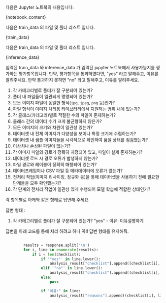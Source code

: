 다음은 Jupyter 노트북의 내용입니다:

{notebook_content}

다음은 train_data 의 파일 및 폴더 리스트 입니다.

{train_data}

다음은 train_data 의 파일 및 폴더 리스트 입니다.

{inference_data}


입력된 train_data 와 inference_data 가 입력된 jupyter 노트북에서 사용가능지를 평가하는 평가항목입니다. 만약, 평가항목을 통과하였다면, "yes" 라고 말해주고, 이유를 알려주세요. 만약 통과하지 못하면 "no" 라고 말해주고, 이유를 알려주세요. 

   1. 각 카테고리별로 폴더가 잘 구분되어 있는가?
   2. 폴더 내 파일들이 일관되게 명명되어 있는가?
   3. 모든 이미지 파일이 동일한 형식(`jpg`, `jpeg`, `png` 등)인가?
   4. 파일 형식이 이미지 처리용 라이브러리에서 지원하는 범위 내에 있는가?
   5. 각 클래스(카테고리)별로 적절한 수의 파일이 존재하는가?
   6. 클래스 간의 데이터 수가 크게 불균형하지 않은가?
   7. 모든 이미지의 크기와 차원이 일관성 있는가?
   8. 데이터셋 내 전체 이미지가 다양성을 보이나 특정 크기에 수렴하는가?
   9. 데이터셋 내 샘플 이미지들을 시각적으로 확인하여 품질 상태를 점검했는가?
   10. 이상치나 손상된 파일이 없는가?
   11. 각 이미지 파일의 경로가 정확히 지정되어 있고, 파일이 실제 존재하는가?
   12. 데이터셋 로드 시 경로 오류가 발생하지 않는가?
   13. 파일 경로와 레이블이 정확히 매칭되어 있는가?
   14. 데이터프레임이나 CSV 파일 등 메타데이터에 오류가 없는가?
   15. 전처리 작업(이미지 리사이징, 정규화 등)을 통해 데이터셋을 사용하기 전에 필요한 단계들을 모두 확인했는가?
   16. 각 단계의 전처리 작업이 일관성 있게 수행되어 모델 학습에 적합한 상태인가?

각 항목별로 아래와 같은 형태로 답변해 주세요. 

답변 형태 : 
   1. 각 카테고리별로 폴더가 잘 구분되어 있는가? "yes"
     - 이유: 이유설명하기


답변을 아래 코드를 통해 처리 하려고 하니 꼭!! 답변 형태를 유지해줘.
```python
        
        results = response.split('\n')
        for i, line in enumerate(results):
            if i < len(checklist):
                if '"yes"' in line.lower():
                    analysis_result["checklist"].append((checklist[i], True))
                elif '"no"' in line.lower():
                    analysis_result["checklist"].append((checklist[i], False))
                else:
                    pass

                if "이유:" in line:
                    analysis_result["reasons"].append((checklist[i], line.split("이유:")[1].strip()))

```